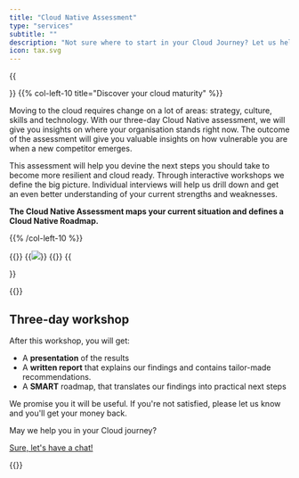 ```yaml
---
title: "Cloud Native Assessment"
type: "services"
subtitle: ""
description: "Not sure where to start in your Cloud Journey? Let us help you assess your organisation and define a roadmap together."
icon: tax.svg
---
```

{{<section>}}
{{% col-left-10 title="Discover your cloud maturity" %}}

Moving to the cloud requires change on a lot of areas: strategy, culture, skills and technology. With our three-day Cloud Native assessment, we will give you insights on where your organisation stands right now. The outcome of the assessment will give you valuable insights on how vulnerable you are when a new competitor emerges. 

This assessment will help you devine the next steps you should take to become more resilient and cloud ready. Through interactive workshops we define the big picture. Individual interviews will help us drill down and get an even better understanding of your current strengths and weaknesses.

**The Cloud Native Assessment maps your current situation and defines a Cloud Native Roadmap.**

{{% /col-left-10 %}}

{{<col-right-2>}}
{{<img class="img-fluid" src="/img/icons/tax.svg">}}
{{</col-right-2>}}
{{</section>}}

{{<raw>}}

<section class="mt-lg-5 bg-diagonal">
  <div class="container text-center text-lg-left mt-5">
    <div class="row align-items-center text-center">
      <div class="col-lg-8 mx-auto">
        <h2>Three-day workshop</h2>
      </div>
    </div>
    <div class="row">
      <div class="col-lg-10 mx-auto">
        <div class="lead divider-subtitle mt-2">
        <p>After this workshop, you will get:</p>
        <ul>
        <li>A <b>presentation</b> of the results</li>
        <li>A <b>written report</b> that explains our findings and contains tailor-made recommendations.</li>
        <li>A <b>SMART</b> roadmap, that translates our findings into practical next steps</li>
        </ul>
        </p>
        <p>We promise you it will be useful. If you're not satisfied, please let us know and you'll get your money back.</p>
    </div>
    <div class="row mt-5">
      <div class="col-lg-12 text-center">
        <p class="lead divider-subtitle mt-2">May we help you in your Cloud journey?</p>
      </div>
      <div class="mx-auto">
        <a class="btn btn-outline-primary mt-lg-2" id="book" href="">Sure, let's have a chat!</a>
        <script type="text/javascript" src="https://x.ai/embed/xdotai-embed.js" id="xdotaiEmbed" data-page="/bastichelaar/cost-savings-scan" data-height data-width data-element="#book" async></script>
        </a>
      </div>
    </div>
  </div>
  </div>
</section>

{{</raw>}}
